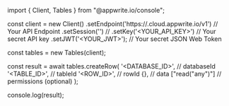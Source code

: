 import { Client, Tables } from "@appwrite.io/console";

const client = new Client()
    .setEndpoint('https://<REGION>.cloud.appwrite.io/v1') // Your API Endpoint
    .setSession('') // 
    .setKey('<YOUR_API_KEY>') // Your secret API key
    .setJWT('<YOUR_JWT>'); // Your secret JSON Web Token

const tables = new Tables(client);

const result = await tables.createRow(
    '<DATABASE_ID>', // databaseId
    '<TABLE_ID>', // tableId
    '<ROW_ID>', // rowId
    {}, // data
    ["read("any")"] // permissions (optional)
);

console.log(result);
